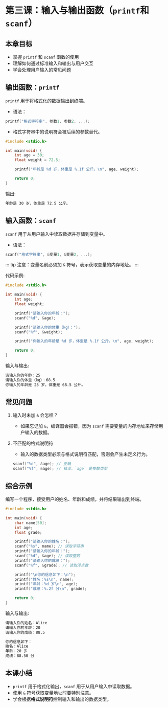 # 第三课：输入与输出函数（`printf`和`scanf`）

## 本章目标

- 掌握 `printf` 和 `scanf` 函数的使用
- 理解如何通过标准输入和输出与用户交互
- 学会处理用户输入的常见问题

## 输出函数：`printf`

`printf` 用于将格式化的数据输出到终端。

- 语法：

```c
printf("格式字符串", 参数1, 参数2, ...);
```

- 格式字符串中的说明符会被后续的参数替代。

```c
#include <stdio.h>

int main(void) {
    int age = 30;
    float weight = 72.5;

    printf("年龄是 %d 岁，体重是 %.1f 公斤。\n", age, weight);

    return 0;
}
```

输出:

```sh
年龄是 30 岁，体重是 72.5 公斤。
```

## 输入函数：`scanf`

`scanf` 用于从用户输入中读取数据并存储到变量中。

- 语法：

```c
scanf("格式字符串", &变量1, &变量2, ...);
```

::: tip
注意：变量名前必须加 `&` 符号，表示获取变量的内存地址。
:::

代码示例:

```c
#include <stdio.h>

int main(void) {
    int age;
    float weight;

    printf("请输入你的年龄：");
    scanf("%d", &age);

    printf("请输入你的体重（kg）：");
    scanf("%f", &weight);

    printf("你输入的年龄是 %d 岁，体重是 %.1f 公斤。\n", age, weight);

    return 0;
}
```

输入与输出:

```sh
请输入你的年龄：25
请输入你的体重（kg）：68.5
你输入的年龄是 25 岁，体重是 68.5 公斤。
```

## 常见问题

1. 输入时未加 `&` 会怎样？

   - 如果忘记加 `&`，编译器会报错，因为 `scanf` 需要变量的内存地址来存储用户输入的数据。

2. 不匹配的格式说明符

   - 输入的数据类型必须与格式说明符匹配，否则会产生未定义行为。

    ```c
    scanf("%d", &age); // 正确
    scanf("%f", &age); // 错误，`age` 是整数类型
    ```

## 综合示例

编写一个程序，接受用户的姓名、年龄和成绩，并将结果输出到终端。

```c
#include <stdio.h>

int main(void) {
    char name[50];
    int age;
    float grade;

    printf("请输入你的姓名：");
    scanf("%s", name); // 读取字符串
    printf("请输入你的年龄：");
    scanf("%d", &age); // 读取整数
    printf("请输入你的成绩：");
    scanf("%f", &grade); // 读取浮点数

    printf("\n你的信息如下：\n");
    printf("姓名：%s\n", name);
    printf("年龄：%d 岁\n", age);
    printf("成绩：%.2f 分\n", grade);

    return 0;
}
```

输入与输出:

```sh
请输入你的姓名：Alice
请输入你的年龄：20
请输入你的成绩：88.5

你的信息如下：
姓名：Alice
年龄：20 岁
成绩：88.50 分
```

## 本课小结

- `printf` 用于格式化输出，`scanf` 用于从用户输入中读取数据。
- 使用 `&` 符号获取变量地址时要特别注意。
- 学会根据**格式说明符**控制输入和输出的数据类型。
